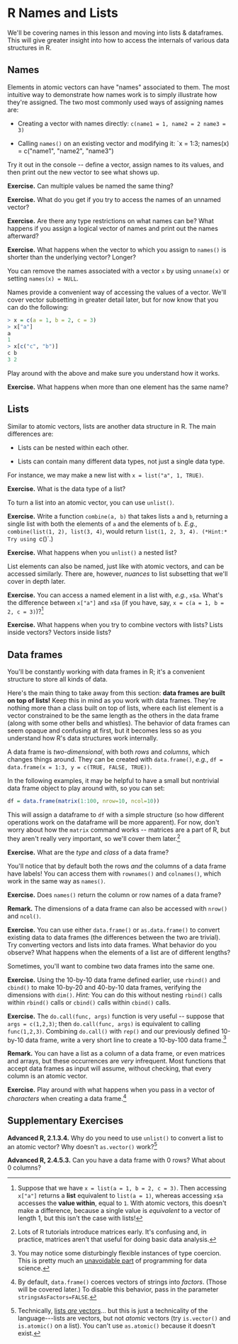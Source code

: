 R Names and Lists
=================

We'll be covering names in this lesson and moving into lists & dataframes. This will give greater insight into how to access the internals of various data structures in R.

Names
-----

Elements in atomic vectors can have "names" associated to them. The most intuitive way to demonstrate how names work is to simply illustrate how they're assigned. The two most commonly used ways of assigning names are:

* Creating a vector with names directly: `c(name1 = 1, name2 = 2 name3 = 3)`

* Calling `names()` on an existing vector and modifying it: `x = 1:3; names(x) = c("name1", "name2", "name3")

Try it out in the console -- define a vector, assign names to its values, and then print out the new vector to see what shows up.

**Exercise.** Can multiple values be named the same thing?

**Exercise.** What do you get if you try to access the names of an unnamed vector?

**Exercise.** Are there any type restrictions on what names can be? What happens if you assign a logical vector of names and print out the names afterward?

**Exercise.** What happens when the vector to which you assign to `names()` is shorter than the underlying vector? Longer?

You can remove the names associated with a vector `x` by using `unname(x)` or setting `names(x) = NULL`.

Names provide a convenient way of accessing the values of a vector. We'll cover vector subsetting in greater detail later, but for now know that you can do the following:

```r
> x = c(a = 1, b = 2, c = 3)
> x["a"]
a 
1 
> x[c("c", "b")]
c b 
3 2 
```

Play around with the above and make sure you understand how it works.

**Exercise.** What happens when more than one element has the same name?

Lists
-----

Similar to atomic vectors, lists are another data structure in R. The main differences are:

* Lists can be nested within each other.

* Lists can contain many different data types, not just a single data type.

For instance, we may make a new list with `x = list("a", 1, TRUE)`.

**Exercise.** What is the data type of a list?

To turn a list into an atomic vector, you can use `unlist()`.

**Exercise.** Write a function `combine(a, b)` that takes lists `a` and `b`, returning a single list with both the elements of `a` and the elements of `b`. *E.g.*, `combine(list(1, 2), list(3, 4)`, would return `list(1, 2, 3, 4). (*Hint:* Try using `c()`.)

**Exercise.** What happens when you `unlist()` a nested list?

List elements can also be named, just like with atomic vectors, and can be accessed similarly. There are, however, *nuances* to list subsetting that we'll cover in depth later.

**Exercise.** You can access a named element in a list with, *e.g.*, `x$a`. What's the difference between `x["a"]` and `x$a` (if you have, say, `x = c(a = 1, b = 2, c = 3)`)?[^diff]

**Exercise.** What happens when you try to combine vectors with lists? Lists inside vectors? Vectors inside lists?

Data frames
-----------

You'll be constantly working with data frames in R; it's a convenient structure to store all kinds of data.

Here's the main thing to take away from this section: **data frames are built on top of lists!** Keep this in mind as you work with data frames. They're nothing more than a class built on top of lists, where each list element is a vector constrained to be the same length as the others in the data frame (along with some other bells and whistles). The behavior of data frames can seem opaque and confusing at first, but it becomes less so as you understand how R's data structures work internally.

A data frame is *two-dimensional*, with both *rows* and *columns*, which changes things around. They can be created with `data.frame()`, *e.g.*, `df = data.frame(x = 1:3, y = c(TRUE, FALSE, TRUE))`.

In the following examples, it may be helpful to have a small but nontrivial data frame object to play around with, so you can set:

```r
df = data.frame(matrix(1:100, nrow=10, ncol=10))
```

This will assign a dataframe to `df` with a simple structure (so how different operations work on the dataframe will be more apparent). For now, don't worry about how the `matrix` command works -- matrices are a part of R, but they aren't really very important, so we'll cover them later.[^mat]

**Exercise.** What are the *type* and *class* of a data frame?

You'll notice that by default both the rows *and* the columns of a data frame have labels! You can access them with `rownames()` and `colnames()`, which work in the same way as `names()`.

**Exercise.** Does `names()` return the column or row names of a data frame?

**Remark.** The dimensions of a data frame can also be accessed with `nrow()` and `ncol()`.

**Exercise.** You can use either `data.frame()` or `as.data.frame()` to convert existing data to data frames (the differences between the two are trivial). Try converting vectors and lists into data frames. What behavior do you observe? What happens when the elements of a list are of different lengths?

Sometimes, you'll want to combine two data frames into the same one.

**Exercise.** Using the 10-by-10 data frame defined earlier, use `rbind()` and `cbind()` to make 10-by-20 and 40-by-10 data frames, verifying the dimensions with `dim()`. *Hint:* You can do this without nesting `rbind()` calls within `rbind()` calls or `cbind()` calls within `cbind()` calls.

**Exercise.** The `do.call(func, args)` function is very useful -- suppose that `args = c(1,2,3)`; then `do.call(func, args)` is equivalent to calling `func(1,2,3)`. Combining `do.call()` with `rep()` and our previously defined 10-by-10 data frame, write a very short line to create a 10-by-100 data frame.[^dist]

**Remark.** You can have a list as a column of a data frame, or even matrices and arrays, but these occurrences are *very* infrequent. Most functions that accept data frames as input will assume, without checking, that every column is an atomic vector.

**Exercise.** Play around with what happens when you pass in a vector of *characters* when creating a data frame.[^factor]

Supplementary Exercises
-----------------------

**Advanced R, 2.1.3.4.** Why do you need to use `unlist()` to convert a list to an atomic vector? Why doesn't `as.vector()` work?[^advr1]

**Advanced R, 2.4.5.3.** Can you have a data frame with 0 rows? What about 0 columns?

[^diff]: Suppose that we have `x = list(a = 1, b = 2, c = 3)`. Then accessing `x["a"]` returns a **list** equivalent to `list(a = 1)`, whereas accessing `x$a` accesses the **value within**, equal to `1`. With atomic vectors, this doesn't make a difference, because a single value is *equivalent* to a vector of length 1, but this isn't the case with lists!

[^advr1]: Technically, [lists *are* vectors](http://stackoverflow.com/a/8595099/3721976)... but this is just a technicality of the language---lists are vectors, but not *atomic* vectors (try `is.vector()` and `is.atomic()` on a list). You can't use `as.atomic()` because it doesn't exist.

[^mat]: Lots of R tutorials introduce matrices early. It's confusing and, in practice, matrices aren't that useful for doing basic data analysis.

[^dist]: You may notice some disturbingly flexible instances of type coercion. This is pretty much an [unavoidable part](http://www.benkuhn.net/ml-bugs) of programming for data science.

[^factor]: By default, `data.frame()` coerces vectors of strings into *factors*. (Those will be covered later.) To disable this behavior, pass in the parameter `stringsAsFactors=FALSE`.